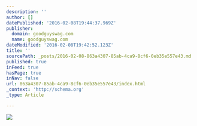 ```yaml
---
description: ''
author: []
datePublished: '2016-02-08T19:44:37.969Z'
publisher:
  domain: goodguyswag.com
  name: goodguyswag.com
dateModified: '2016-02-08T19:42:52.123Z'
title: ''
sourcePath: _posts/2016-02-08-863a4307-85ab-4ca9-8cf6-0eb35e557e43.md
published: true
inFeed: true
hasPage: true
inNav: false
url: 863a4307-85ab-4ca9-8cf6-0eb35e557e43/index.html
_context: 'http://schema.org'
_type: Article

---
```

![](http://goodguyswag.com/wp-content/uploads/2016/02/image-1-e1454956737466.jpeg)